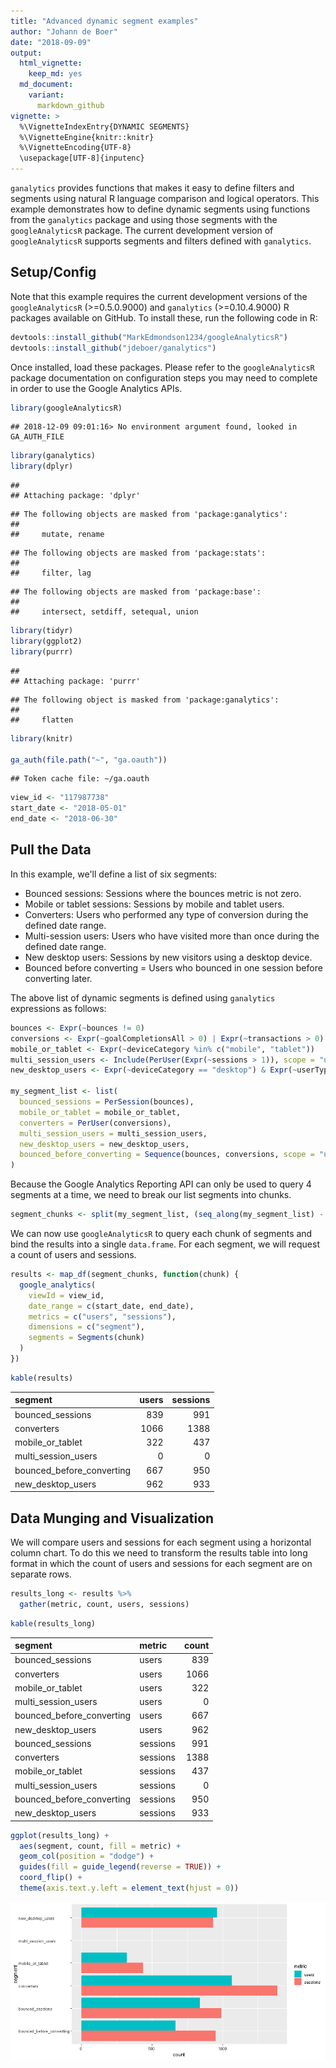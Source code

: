 ```yaml
---
title: "Advanced dynamic segment examples"
author: "Johann de Boer"
date: "2018-09-09"
output:
  html_vignette:
    keep_md: yes
  md_document:
    variant:
      markdown_github
vignette: >
  %\VignetteIndexEntry{DYNAMIC SEGMENTS}
  %\VignetteEngine{knitr::knitr}
  %\VignetteEncoding{UTF-8}
  \usepackage[UTF-8]{inputenc}
---
```


`ganalytics` provides functions that makes it easy to define filters and segments using natural R language comparison and logical operators. This example demonstrates how to define dynamic segments using functions from the `ganalytics` package and using those segments with the `googleAnalyticsR` package. The current development version of `googleAnalyticsR` supports segments and filters defined with `ganalytics`.

## Setup/Config

Note that this example requires the current development versions of the `googleAnalyticsR` (>=0.5.0.9000) and `ganalytics` (>=0.10.4.9000) R packages available on GitHub. To install these, run the following code in R:

```r
devtools::install_github("MarkEdmondson1234/googleAnalyticsR")
devtools::install_github("jdeboer/ganalytics")
```

Once installed, load these packages. Please refer to the `googleAnalyticsR` package documentation on configuration steps you may need to complete in order to use the Google Analytics APIs.


```r
library(googleAnalyticsR)
```

```
## 2018-12-09 09:01:16> No environment argument found, looked in GA_AUTH_FILE
```

```r
library(ganalytics)
library(dplyr)
```

```
## 
## Attaching package: 'dplyr'
```

```
## The following objects are masked from 'package:ganalytics':
## 
##     mutate, rename
```

```
## The following objects are masked from 'package:stats':
## 
##     filter, lag
```

```
## The following objects are masked from 'package:base':
## 
##     intersect, setdiff, setequal, union
```

```r
library(tidyr)
library(ggplot2)
library(purrr)
```

```
## 
## Attaching package: 'purrr'
```

```
## The following object is masked from 'package:ganalytics':
## 
##     flatten
```

```r
library(knitr)

ga_auth(file.path("~", "ga.oauth"))
```

```
## Token cache file: ~/ga.oauth
```

```r
view_id <- "117987738"
start_date <- "2018-05-01"
end_date <- "2018-06-30"
```

## Pull the Data

In this example, we'll define a list of six segments:
* Bounced sessions: Sessions where the bounces metric is not zero.
* Mobile or tablet sessions: Sessions by mobile and tablet users.
* Converters: Users who performed any type of conversion during the defined date range.
* Multi-session users: Users who have visited more than once during the defined date range.
* New desktop users: Sessions by new visitors using a desktop device.
* Bounced before converting = Users who bounced in one session before converting later.

The above list of dynamic segments is defined using `ganalytics` expressions as follows:


```r
bounces <- Expr(~bounces != 0)
conversions <- Expr(~goalCompletionsAll > 0) | Expr(~transactions > 0)
mobile_or_tablet <- Expr(~deviceCategory %in% c("mobile", "tablet"))
multi_session_users <- Include(PerUser(Expr(~sessions > 1)), scope = "users")
new_desktop_users <- Expr(~deviceCategory == "desktop") & Expr(~userType == "new")

my_segment_list <- list(
  bounced_sessions = PerSession(bounces),
  mobile_or_tablet = mobile_or_tablet,
  converters = PerUser(conversions),
  multi_session_users = multi_session_users,
  new_desktop_users = new_desktop_users,
  bounced_before_converting = Sequence(bounces, conversions, scope = "users")
)
```

Because the Google Analytics Reporting API can only be used to query 4 segments at a time, we need to break our list segments into chunks.


```r
segment_chunks <- split(my_segment_list, (seq_along(my_segment_list) - 1L) %/% 4L)
```

We can now use `googleAnalyticsR` to query each chunk of segments and bind the results into a single `data.frame`. For each segment, we will request a count of users and sessions.


```r
results <- map_df(segment_chunks, function(chunk) {
  google_analytics(
    viewId = view_id,
    date_range = c(start_date, end_date),
    metrics = c("users", "sessions"),
    dimensions = c("segment"),
    segments = Segments(chunk)
  )
})
```


```r
kable(results)
```



|segment                   | users| sessions|
|:-------------------------|-----:|--------:|
|bounced_sessions          |   839|      991|
|converters                |  1066|     1388|
|mobile_or_tablet          |   322|      437|
|multi_session_users       |     0|        0|
|bounced_before_converting |   667|      950|
|new_desktop_users         |   962|      933|

## Data Munging and Visualization

We will compare users and sessions for each segment using a horizontal column chart. To do this we need to transform the results table into long format in which the count of users and sessions for each segment are on separate rows.


```r
results_long <- results %>%
  gather(metric, count, users, sessions)
```


```r
kable(results_long)
```



|segment                   |metric   | count|
|:-------------------------|:--------|-----:|
|bounced_sessions          |users    |   839|
|converters                |users    |  1066|
|mobile_or_tablet          |users    |   322|
|multi_session_users       |users    |     0|
|bounced_before_converting |users    |   667|
|new_desktop_users         |users    |   962|
|bounced_sessions          |sessions |   991|
|converters                |sessions |  1388|
|mobile_or_tablet          |sessions |   437|
|multi_session_users       |sessions |     0|
|bounced_before_converting |sessions |   950|
|new_desktop_users         |sessions |   933|


```r
ggplot(results_long) +
  aes(segment, count, fill = metric) +
  geom_col(position = "dodge") +
  guides(fill = guide_legend(reverse = TRUE)) +
  coord_flip() +
  theme(axis.text.y.left = element_text(hjust = 0))
```

![plot of chunk visualize-results](figure/visualize-results-1.png)

